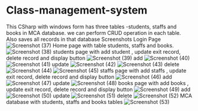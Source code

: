 # Class-management-system
This CSharp with windows form has three tables -students,
staffs and books in MCA database. we can perform CRUD operation
in each table. Also saves all records in that database
Screenshots
Login Page
![Screenshot (37)](https://github.com/Harikrishna656/Class-management-system/assets/141383660/13913556-8196-4ad8-85ca-fc1d62e9a480)
Home page with table students, staffs and books.
![Screenshot (38)](https://github.com/Harikrishna656/Class-management-system/assets/141383660/07c383e5-e1ca-46c4-b110-d936b47eff59)
students page with add student , update exit record, delete record and display button
![Screenshot (39)](https://github.com/Harikrishna656/Class-management-system/assets/141383660/01d14990-1019-4ff6-9222-c87a96b48b44)
add
![Screenshot (40)](https://github.com/Harikrishna656/Class-management-system/assets/141383660/48aad7dd-bffb-41cc-b09d-3a978c4d1cdf)
![Screenshot (41)](https://github.com/Harikrishna656/Class-management-system/assets/141383660/c9773f45-3fd4-45e1-83b5-69ff599be4e0)
update
![Screenshot (42)](https://github.com/Harikrishna656/Class-management-system/assets/141383660/2c8ccfcf-61bb-4820-bc7f-d9be7fad85ac)
![Screenshot (43)](https://github.com/Harikrishna656/Class-management-system/assets/141383660/0c432f8f-f69e-4069-b731-20c8cc78a7a7)
delete
![Screenshot (44)](https://github.com/Harikrishna656/Class-management-system/assets/141383660/f9de1445-a6e3-43a8-a32d-eb3d3cad7983)
![Screenshot (45)](https://github.com/Harikrishna656/Class-management-system/assets/141383660/3496d965-0264-40ef-a193-25ea7513840c)
staffs page with add staffs , update exit record, delete record and display button
![Screenshot (46)](https://github.com/Harikrishna656/Class-management-system/assets/141383660/2341770b-7567-4584-98ce-dc397e0a83d0)
add
![Screenshot (47)](https://github.com/Harikrishna656/Class-management-system/assets/141383660/a6d189fb-a1ea-4a58-9e3b-5b6eb7574f85)
update
![Screenshot (48)](https://github.com/Harikrishna656/Class-management-system/assets/141383660/7f82ee8e-824d-4de4-afd4-9e1bb4d7822b)
books page with add books , update exit record, delete record and display button
![Screenshot (49)](https://github.com/Harikrishna656/Class-management-system/assets/141383660/756ae93c-f2d2-4a39-87c5-2a1c676666ac)
add
![Screenshot (50)](https://github.com/Harikrishna656/Class-management-system/assets/141383660/77a80e6d-6700-450b-b7cd-69103782689b)
update
![Screenshot (51)](https://github.com/Harikrishna656/Class-management-system/assets/141383660/6a7b2ac2-8699-4911-b638-78bc6b9cd5da)
delete
![Screenshot (52)](https://github.com/Harikrishna656/Class-management-system/assets/141383660/d3cca444-54d2-4f2f-a1b2-9530457e3bb0)
MCA database with students, staffs and books tables
![Screenshot (53)](https://github.com/Harikrishna656/Class-management-system/assets/141383660/f244aaec-8b05-4f70-a1f8-acc846d148af)















